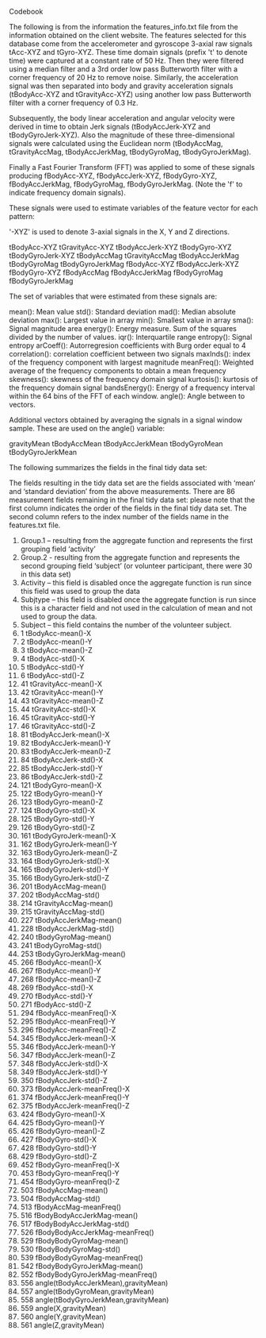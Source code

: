Codebook

The following is from the information the features_info.txt file from the information obtained on the client website.
The features selected for this database come from the accelerometer and gyroscope 3-axial raw signals tAcc-XYZ and tGyro-XYZ. These time domain signals (prefix 't' to denote time) were captured at a constant rate of 50 Hz. Then they were filtered using a median filter and a 3rd order low pass Butterworth filter with a corner frequency of 20 Hz to remove noise. Similarly, the acceleration signal was then separated into body and gravity acceleration signals (tBodyAcc-XYZ and tGravityAcc-XYZ) using another low pass Butterworth filter with a corner frequency of 0.3 Hz. 

Subsequently, the body linear acceleration and angular velocity were derived in time to obtain Jerk signals (tBodyAccJerk-XYZ and tBodyGyroJerk-XYZ). Also the magnitude of these three-dimensional signals were calculated using the Euclidean norm (tBodyAccMag, tGravityAccMag, tBodyAccJerkMag, tBodyGyroMag, tBodyGyroJerkMag). 

Finally a Fast Fourier Transform (FFT) was applied to some of these signals producing fBodyAcc-XYZ, fBodyAccJerk-XYZ, fBodyGyro-XYZ, fBodyAccJerkMag, fBodyGyroMag, fBodyGyroJerkMag. (Note the 'f' to indicate frequency domain signals). 

These signals were used to estimate variables of the feature vector for each pattern:  

'-XYZ' is used to denote 3-axial signals in the X, Y and Z directions.

tBodyAcc-XYZ
tGravityAcc-XYZ
tBodyAccJerk-XYZ
tBodyGyro-XYZ
tBodyGyroJerk-XYZ
tBodyAccMag
tGravityAccMag
tBodyAccJerkMag
tBodyGyroMag
tBodyGyroJerkMag
fBodyAcc-XYZ
fBodyAccJerk-XYZ
fBodyGyro-XYZ
fBodyAccMag
fBodyAccJerkMag
fBodyGyroMag
fBodyGyroJerkMag


The set of variables that were estimated from these signals are: 

mean(): Mean value
std(): Standard deviation
mad(): Median absolute deviation 
max(): Largest value in array
min(): Smallest value in array
sma(): Signal magnitude area
energy(): Energy measure. Sum of the squares divided by the number of values. 
iqr(): Interquartile range 
entropy(): Signal entropy
arCoeff(): Autorregresion coefficients with Burg order equal to 4
correlation(): correlation coefficient between two signals
maxInds(): index of the frequency component with largest magnitude
meanFreq(): Weighted average of the frequency components to obtain a mean frequency
skewness(): skewness of the frequency domain signal 
kurtosis(): kurtosis of the frequency domain signal 
bandsEnergy(): Energy of a frequency interval within the 64 bins of the FFT of each window.
angle(): Angle between to vectors.

Additional vectors obtained by averaging the signals in a signal window sample. These are used on the angle() variable:

gravityMean
tBodyAccMean
tBodyAccJerkMean
tBodyGyroMean
tBodyGyroJerkMean

The following summarizes the fields in the final tidy data set:

The fields resulting in the tidy data set are the fields associated with ‘mean’ and ‘standard deviation’ from the above measurements.  There are 86 measurement fields remaining in the final tidy data set:  please note that the first column indicates the order of the fields in the final tidy data set.  The second column refers to the index number of the fields name in the features.txt file.

1.	Group.1 – resulting from the aggregate function and represents the first grouping field ‘activity’
2.	Group.2 - resulting from the aggregate function and represents the second grouping field ‘subject’ (or volunteer participant, there were 30 in this data set)
3.	Activity – this field is disabled once the aggregate function is run since this field was used to group the data
4.	Subjtype – this field is disabled once the aggregate function is run since this is a character field and not used in the calculation of mean and not used to group the data.
5.	Subject – this field contains the number of the volunteer subject.
6.	1 tBodyAcc-mean()-X
7.	2 tBodyAcc-mean()-Y
8.	3 tBodyAcc-mean()-Z
9.	4 tBodyAcc-std()-X
10.	5 tBodyAcc-std()-Y
11.	6 tBodyAcc-std()-Z
12.	41 tGravityAcc-mean()-X
13.	42 tGravityAcc-mean()-Y
14.	43 tGravityAcc-mean()-Z
15.	44 tGravityAcc-std()-X
16.	45 tGravityAcc-std()-Y
17.	46 tGravityAcc-std()-Z
18.	81 tBodyAccJerk-mean()-X
19.	82 tBodyAccJerk-mean()-Y
20.	83 tBodyAccJerk-mean()-Z
21.	84 tBodyAccJerk-std()-X
22.	85 tBodyAccJerk-std()-Y
23.	86 tBodyAccJerk-std()-Z
24.	121 tBodyGyro-mean()-X
25.	122 tBodyGyro-mean()-Y
26.	123 tBodyGyro-mean()-Z
27.	124 tBodyGyro-std()-X
28.	125 tBodyGyro-std()-Y
29.	126 tBodyGyro-std()-Z
30.	161 tBodyGyroJerk-mean()-X
31.	162 tBodyGyroJerk-mean()-Y
32.	163 tBodyGyroJerk-mean()-Z
33.	164 tBodyGyroJerk-std()-X
34.	165 tBodyGyroJerk-std()-Y
35.	166 tBodyGyroJerk-std()-Z
36.	201 tBodyAccMag-mean()
37.	202 tBodyAccMag-std()
38.	214 tGravityAccMag-mean()
39.	215 tGravityAccMag-std()
40.	227 tBodyAccJerkMag-mean()
41.	228 tBodyAccJerkMag-std()
42.	240 tBodyGyroMag-mean()
43.	241 tBodyGyroMag-std()
44.	253 tBodyGyroJerkMag-mean()
45.	266 fBodyAcc-mean()-X
46.	267 fBodyAcc-mean()-Y
47.	268 fBodyAcc-mean()-Z
48.	269 fBodyAcc-std()-X
49.	270 fBodyAcc-std()-Y
50.	271 fBodyAcc-std()-Z
51.	294 fBodyAcc-meanFreq()-X
52.	295 fBodyAcc-meanFreq()-Y
53.	296 fBodyAcc-meanFreq()-Z
54.	345 fBodyAccJerk-mean()-X
55.	346 fBodyAccJerk-mean()-Y
56.	347 fBodyAccJerk-mean()-Z
57.	348 fBodyAccJerk-std()-X
58.	349 fBodyAccJerk-std()-Y
59.	350 fBodyAccJerk-std()-Z
60.	373 fBodyAccJerk-meanFreq()-X
61.	374 fBodyAccJerk-meanFreq()-Y
62.	375 fBodyAccJerk-meanFreq()-Z
63.	424 fBodyGyro-mean()-X
64.	425 fBodyGyro-mean()-Y
65.	426 fBodyGyro-mean()-Z
66.	427 fBodyGyro-std()-X
67.	428 fBodyGyro-std()-Y
68.	429 fBodyGyro-std()-Z
69.	452 fBodyGyro-meanFreq()-X
70.	453 fBodyGyro-meanFreq()-Y
71.	454 fBodyGyro-meanFreq()-Z
72.	503 fBodyAccMag-mean()
73.	504 fBodyAccMag-std()
74.	513 fBodyAccMag-meanFreq()
75.	516 fBodyBodyAccJerkMag-mean()
76.	517 fBodyBodyAccJerkMag-std()
77.	526 fBodyBodyAccJerkMag-meanFreq()
78.	529 fBodyBodyGyroMag-mean()
79.	530 fBodyBodyGyroMag-std()
80.	539 fBodyBodyGyroMag-meanFreq()
81.	542 fBodyBodyGyroJerkMag-mean()
82.	552 fBodyBodyGyroJerkMag-meanFreq()
83.	556 angle(tBodyAccJerkMean),gravityMean)
84.	557 angle(tBodyGyroMean,gravityMean)
85.	558 angle(tBodyGyroJerkMean,gravityMean)
86.	559 angle(X,gravityMean)
87.	560 angle(Y,gravityMean)
88.	561 angle(Z,gravityMean)
